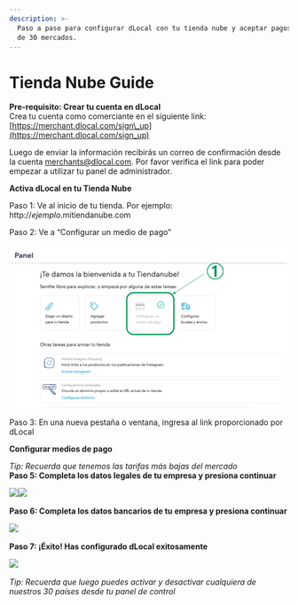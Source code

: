```yaml
---
description: >-
  Paso a paso para configurar dLocal con tu tienda nube y aceptar pagos de más
  de 30 mercados.
---
```


# Tienda Nube Guide

**Pre-requisito: Crear tu cuenta en dLocal**  
Crea tu cuenta como comerciante en el siguiente link: [https://merchant.dlocal.com/sign\_up](https://merchant.dlocal.com/sign_up)

Luego de enviar la información recibirás un correo de confirmación desde la cuenta merchants@dlocal.com. Por favor verifica el link para poder empezar a utilizar tu panel de administrador. 

**Activa dLocal en tu Tienda Nube**

Paso 1: Ve al inicio de tu tienda. Por ejemplo: http://_ejemplo_.mitiendanube.com

Paso 2: Ve a “Configurar un medio de pago”

![](../../.gitbook/assets/captura-de-pantalla-2021-07-29-a-la-s-12.46.58.png)

Paso 3: En una nueva pestaña o ventana, ingresa al link proporcionado por dLocal

**Configurar medios de pago**

_Tip: Recuerda que tenemos las tarifas más bajas del mercado_  
**Paso 5: Completa los datos legales de tu empresa y presiona continuar** 

![](https://lh3.googleusercontent.com/YA0jpQStmqOWAz_5uKwxl2uDv6YGdyV07vqv9RW2FZN8R9-P3iZMk4zaa8uM7pzrHhtqRA3vjExES08WCvYLpm8ZXM3hhaIKgAWc2reyDGuk3xxXEuBuGknFg5REVRLOcBdpJfEF)![](https://lh3.googleusercontent.com/7vd7XzYWxXrBdMGE2qGtdySDlNZ3IuwAZN3w0oPPNoDHIqz0ma4-8gCfM-Tyy0qFxmopcgE884vyNcUANOqrFPZbWeof4mYIU1YN5v2GCxLak7j5n-ZN7in51x06e-xdcIEqpUJ3)  
  
**Paso 6: Completa los datos bancarios de tu empresa y presiona continuar**

![](https://lh3.googleusercontent.com/bHpOR68g5OQOx4X9GJ030V3gI3hBpAV0od-SRQyRVzasjAPfzAjjiSZyYLmTpW4y8L5uUjstGYczA-pumM98pgymeRUckxqtscvPnnuHiI1WoFIgAyezpuvLkBriOhKfEgpRka4g)

**Paso 7: ¡Éxito! Has configurado dLocal exitosamente**

![](https://lh4.googleusercontent.com/vxecCRxfHJMiZCQO9KUA_oCK_u1PgVUtafwG10-5vYDaNNtLOKSKCTb2EMgd5oAljcdLRFC7tq_PP_Lehx-5WO4qiEztIf7nUZnyonoS81TZ7EmVeVPeVn3bHWhFvIXeIBL8lr0S)

_Tip: Recuerda que luego puedes activar y desactivar cualquiera de nuestros 30 países desde tu panel de control_


